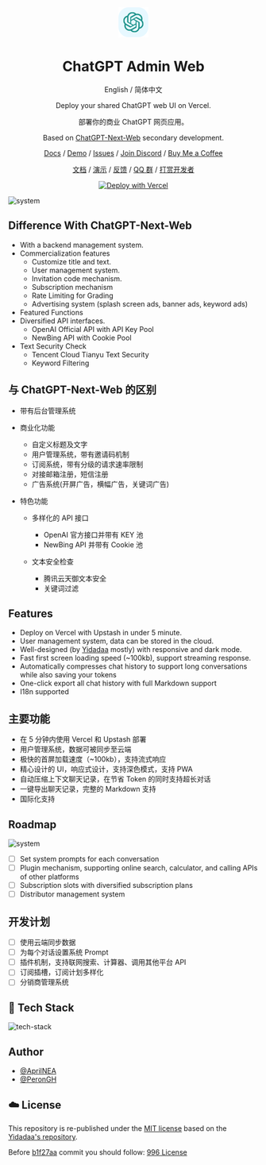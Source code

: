 <div align="center">
<img src="./docs/icon.svg" alt="icon1"/>

<h1 align="center">ChatGPT Admin Web</h1>

English / 简体中文

Deploy your shared ChatGPT web UI on Vercel.

部署你的商业 ChatGPT 网页应用。

Based on [ChatGPT-Next-Web](https://github.com/Yidadaa/ChatGPT-Next-Web) secondary development.

[Docs](https://docs.lmo.best/) / [Demo](https://lmo.best/) / [Issues](https://github.com/AprilNEA/ChatGPT-April-Web/issues) / [Join Discord](https://discord.gg/zrhvHCr79N) / [Buy Me a Coffee](https://www.buymeacoffee.com/yidadaa)

[文档](https://docs.lmo.best/) / [演示](https://lmo.best/) / [反馈](https://github.com/AprilNEA/ChatGPT-April-Web/issues) / [QQ 群](https://user-images.githubusercontent.com/16968934/233002565-139daa1a-eb3a-4a12-ac37-6418e7a15d36.png) / [打赏开发者](https://user-images.githubusercontent.com/16968934/227772541-5bcd52d8-61b7-488c-a203-0330d8006e2b.jpg)

[![Deploy with Vercel](https://vercel.com/button)](https://vercel.com/new/clone?repository-url=https%3A%2F%2Fgithub.com%2FAprilNEA%2FChatGPT-April-Web&env=OPENAI_API_KEY&env=CODE&project-name=chatgpt-next-web&repository-name=ChatGPT-Next-Web)

</div>

<img src="./docs/system.svg" alt="system"/>

## Difference With ChatGPT-Next-Web

- With a backend management system.
- Commercialization features
    - Customize title and text.
    - User management system.
    - Invitation code mechanism.
    - Subscription mechanism
    - Rate Limiting for Grading
    - Advertising system (splash screen ads, banner ads, keyword ads)
- Featured Functions
- Diversified API interfaces.
    - OpenAI Official API with API Key Pool
    - NewBing API with Cookie Pool
- Text Security Check
    - Tencent Cloud Tianyu Text Security
    - Keyword Filtering

## 与 ChatGPT-Next-Web 的区别

- 带有后台管理系统
- 商业化功能
    - 自定义标题及文字
    - 用户管理系统，带有邀请码机制
    - 订阅系统，带有分级的请求速率限制
    - 对接邮箱注册，短信注册
    - 广告系统(开屏广告，横幅广告，关键词广告)

- 特色功能
    - 多样化的 API 接口

        - OpenAI 官方接口并带有 KEY 池
        - NewBing API 并带有 Cookie 池

    - 文本安全检查

        - 腾讯云天御文本安全
        - 关键词过滤

## Features

- Deploy on Vercel with Upstash in under 5 minute.
- User management system, data can be stored in the cloud.
- Well-designed (by [Yidadaa]() mostly) with responsive and dark mode.
- Fast first screen loading speed (~100kb), support streaming response.
- Automatically compresses chat history to support long conversations while also saving your tokens
- One-click export all chat history with full Markdown support
- I18n supported

## 主要功能

- 在 5 分钟内使用 Vercel 和 Upstash 部署
- 用户管理系统，数据可被同步至云端
- 极快的首屏加载速度（~100kb），支持流式响应
- 精心设计的 UI，响应式设计，支持深色模式，支持 PWA
- 自动压缩上下文聊天记录，在节省 Token 的同时支持超长对话
- 一键导出聊天记录，完整的 Markdown 支持
- 国际化支持

## Roadmap

<img src="./docs/roadmap.svg" alt="system"/>

- [ ] Set system prompts for each conversation
- [ ] Plugin mechanism, supporting online search, calculator, and calling APIs of other platforms
- [ ] Subscription slots with diversified subscription plans
- [ ] Distributor management system

## 开发计划

- [ ] 使用云端同步数据
- [ ] 为每个对话设置系统 Prompt
- [ ] 插件机制，支持联网搜索、计算器、调用其他平台 API
- [ ] 订阅插槽，订阅计划多样化
- [ ] 分销商管理系统

## 🚀 Tech Stack

<img src="./docs/tech-stack.svg" alt="tech-stack"/>

## Author

- [@AprilNEA](https://github.com/AprilNEA)
- [@PeronGH](https://github.com/PeronGH)

## ☁️ License

This repository is re-published under the [MIT license](./LICENSE-MIT) based on
the [Yidadaa's repository](https://github.com/Yidadaa/ChatGPT-Next-Web).

Before [b1f27aa](https://github.com/lmobest/lmobest/commit/b1f27aaf93c88c088db6bae5ac8163e2ffe991bd) commit you should
follow: [996 License](./LICENSE-996)
